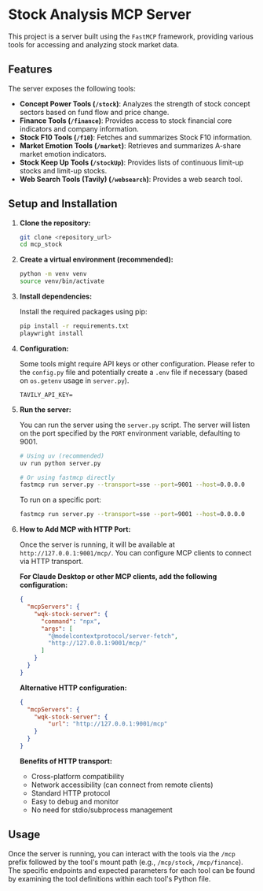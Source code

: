 # Stock Analysis MCP Server

This project is a server built using the `FastMCP` framework, providing various tools for accessing and analyzing stock market data.

## Features

The server exposes the following tools:

*   **Concept Power Tools (`/stock`)**: Analyzes the strength of stock concept sectors based on fund flow and price change.
*   **Finance Tools (`/finance`)**: Provides access to stock financial core indicators and company information.
*   **Stock F10 Tools (`/f10`)**: Fetches and summarizes Stock F10 information.
*   **Market Emotion Tools (`/market`)**: Retrieves and summarizes A-share market emotion indicators.
*   **Stock Keep Up Tools (`/stockUp`)**: Provides lists of continuous limit-up stocks and limit-up stocks.
*   **Web Search Tools (Tavily) (`/websearch`)**: Provides a web search tool.

## Setup and Installation

1.  **Clone the repository:**

    ```bash
    git clone <repository_url>
    cd mcp_stock
    ```

2.  **Create a virtual environment (recommended):**

    ```bash
    python -m venv venv
    source venv/bin/activate
    ```

3.  **Install dependencies:**

    Install the required packages using pip:

    ```bash
    pip install -r requirements.txt
    playwright install
    ```

4.  **Configuration:**

    Some tools might require API keys or other configuration. Please refer to the `config.py` file and potentially create a `.env` file if necessary (based on `os.getenv` usage in `server.py`).
    ```
    TAVILY_API_KEY=
    ```

5.  **Run the server:**

    You can run the server using the `server.py` script. The server will listen on the port specified by the `PORT` environment variable, defaulting to 9001.

    ```bash
    # Using uv (recommended)
    uv run python server.py
    
    # Or using fastmcp directly
    fastmcp run server.py --transport=sse --port=9001 --host=0.0.0.0
    ```

    To run on a specific port:

    ```bash
    fastmcp run server.py --transport=sse --port=9001 --host=0.0.0.0
    ```

6.  **How to Add MCP with HTTP Port:**

    Once the server is running, it will be available at `http://127.0.0.1:9001/mcp/`. You can configure MCP clients to connect via HTTP transport.

    **For Claude Desktop or other MCP clients, add the following configuration:**

    ```json
    {
      "mcpServers": {
        "wqk-stock-server": {
          "command": "npx",
          "args": [
            "@modelcontextprotocol/server-fetch",
            "http://127.0.0.1:9001/mcp/"
          ]
        }
      }
    }
    ```

    **Alternative HTTP configuration:**

    ```json
    {
      "mcpServers": {
        "wqk-stock-server": {
            "url": "http://127.0.0.1:9001/mcp"
        }
      }
    }
    ```

    **Benefits of HTTP transport:**
    - Cross-platform compatibility
    - Network accessibility (can connect from remote clients)
    - Standard HTTP protocol
    - Easy to debug and monitor
    - No need for stdio/subprocess management

## Usage

Once the server is running, you can interact with the tools via the `/mcp` prefix followed by the tool's mount path (e.g., `/mcp/stock`, `/mcp/finance`). The specific endpoints and expected parameters for each tool can be found by examining the tool definitions within each tool's Python file.
